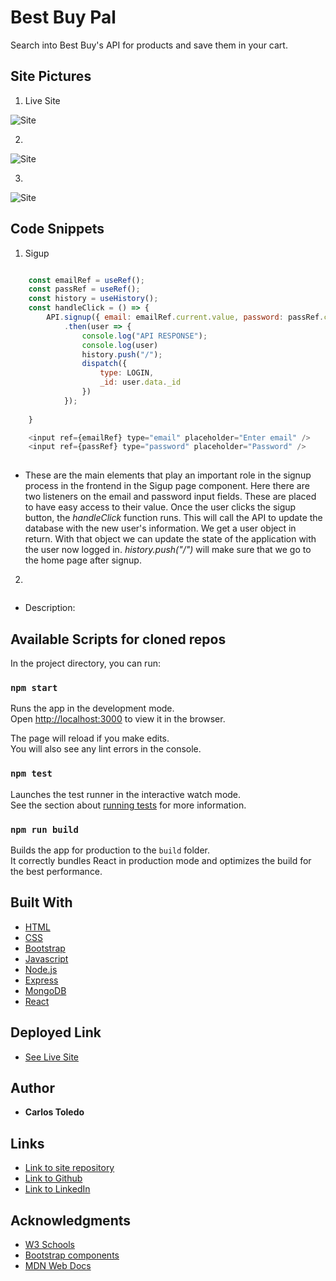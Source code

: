 # Best Buy Pal

Search into Best Buy's API for products and save them in your cart. 

## Site Pictures

1. Live Site

![Site](assets/images/.png)

2. 

![Site](assets/images/.png)


3. 

![Site](assets/images/.png)

## Code Snippets


1. Sigup

```javascript

    const emailRef = useRef();
    const passRef = useRef();
    const history = useHistory();
    const handleClick = () => {
        API.signup({ email: emailRef.current.value, password: passRef.current.value })
            .then(user => {
                console.log("API RESPONSE");
                console.log(user)
                history.push("/");
                dispatch({
                    type: LOGIN,
                    _id: user.data._id
                })
            });
      
    }

    <input ref={emailRef} type="email" placeholder="Enter email" />
    <input ref={passRef} type="password" placeholder="Password" />
    
```
* These are the main elements that play an important role in the signup process in the frontend in the Sigup page component. Here there are two listeners on the email and password input fields. These are placed to have easy access to their value. Once the user clicks the sigup button, the _handleClick_ function runs. This will call the API to update the database with the new user's information. We get a user object in return. With that object we can update the state of the application with the user now logged in. _history.push("/")_ will make sure that we go to the home page after signup.


2. 

```javascript


```
* Description:

## Available Scripts for cloned repos

In the project directory, you can run:

### `npm start`

Runs the app in the development mode.<br />
Open [http://localhost:3000](http://localhost:3000) to view it in the browser.

The page will reload if you make edits.<br />
You will also see any lint errors in the console.

### `npm test`

Launches the test runner in the interactive watch mode.<br />
See the section about [running tests](https://facebook.github.io/create-react-app/docs/running-tests) for more information.

### `npm run build`

Builds the app for production to the `build` folder.<br />
It correctly bundles React in production mode and optimizes the build for the best performance.

## Built With

* [HTML](https://developer.mozilla.org/en-US/docs/Web/HTML)
* [CSS](https://developer.mozilla.org/en-US/docs/Web/CSS)
* [Bootstrap](https://getbootstrap.com/)
* [Javascript](https://www.javascript.com/)
* [Node.js](https://nodejs.org/en/)
* [Express](https://www.npmjs.com/package/express)
* [MongoDB](https://www.mongodb.com/)
* [React](https://reactjs.org/)


## Deployed Link

* [See Live Site](https://kqarlos.github.io/)

## Author

 * **Carlos Toledo** 

## Links

- [Link to site repository](https://github.com/kqarlos/bestbuy)
- [Link to Github](https://www.github.com/kqarlos)
- [Link to LinkedIn](https://www.linkedin.com/in/carlos-toledo415/)


## Acknowledgments

* [W3 Schools](https://www.w3schools.com/)
* [Bootstrap components](https://getbootstrap.com/docs/4.4/components/navbar/)
* [MDN Web Docs](https://developer.mozilla.org/en-US/docs/Web/API/Document_Object_Model)